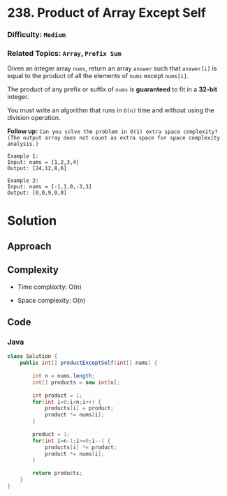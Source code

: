 # 238. Product of Array Except Self
### Difficulty: `Medium`
### Related Topics: `Array`, `Prefix Sum`

Given an integer array `nums`, return an array `answer` such that `answer[i]` is equal to the product of all the elements of `nums` except `nums[i]`.

The product of any prefix or suffix of `nums` is **guaranteed** to fit in a **32-bit** integer.

You must write an algorithm that runs in `O(n)` time and without using the division operation.

**Follow up:** `Can you solve the problem in O(1) extra space complexity? (The output array does not count as extra space for space complexity analysis.)`

```
Example 1:
Input: nums = [1,2,3,4]
Output: [24,12,8,6]
```

```
Example 2:
Input: nums = [-1,1,0,-3,3]
Output: [0,0,9,0,0]
```

# Solution

## Approach
<!-- Describe your approach to solving the problem. -->

## Complexity
- Time complexity: O(n)
<!-- Add your time complexity here, e.g. $$O(n)$$ -->

- Space complexity: O(n)
<!-- Add your space complexity here, e.g. $$O(n)$$ -->

## Code
### Java
```java
class Solution {
    public int[] productExceptSelf(int[] nums) {
        
        int n = nums.length;
        int[] products = new int[n];
        
        int product = 1;
        for(int i=0;i<n;i++) {
            products[i] = product;
            product *= nums[i];
        }
        
        product = 1;
        for(int i=n-1;i>=0;i--) {
            products[i] *= product;
            product *= nums[i];
        }
        
        return products;
    }
}
```